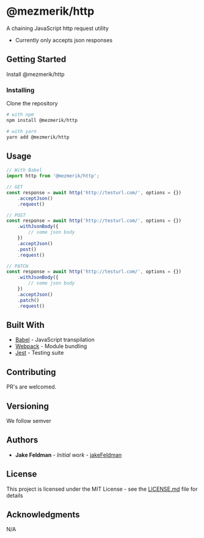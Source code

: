 # @mezmerik/http

A chaining JavaScript http request utility

* Currently only accepts json responses

## Getting Started

Install @mezmerik/http

### Installing

Clone the repository

```bash
# with npm
npm install @mezmerik/http

# with yarn
yarn add @mezmerik/http
```

## Usage

```js
// With Babel
import http from '@mezmerik/http';

// GET
const response = await http('http://testurl.com/', options = {})
    .acceptJson()
    .request()

// POST
const response = await http('http://testurl.com/', options = {})
    .withJsonBody({
        // some json body
    })
    .acceptJson()
    .post()
    .request()

// PATCH
const response = await http('http://testurl.com/', options = {})
    .withJsonBody({
        // some json body
    })
    .acceptJson()
    .patch()
    .request()

```

## Built With

* [Babel](https://babeljs.io/) - JavaScript transpilation
* [Webpack](https://webpack.js.org/) - Module bundling
* [Jest](https://jestjs.io/) - Testing suite

## Contributing

PR's are welcomed.

## Versioning

We follow semver

## Authors

* **Jake Feldman** - *Initial work* - [jakeFeldman](https://github.com/jakeFeldman)

## License

This project is licensed under the MIT License - see the [LICENSE.md](LICENSE.md) file for details

## Acknowledgments

N/A

